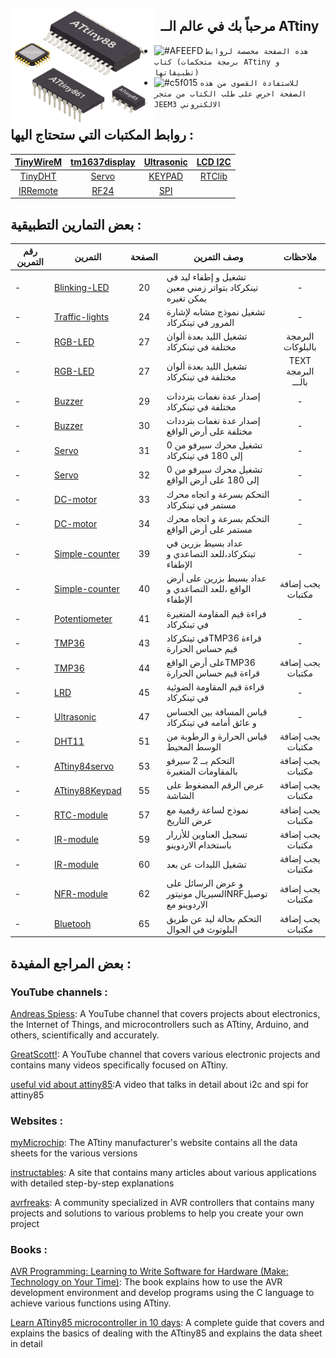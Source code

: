 <p align="center">
 <img width="230px" src="https://github.com/Syj152al2023/example/blob/main/4chips.png" align="left" alt="GitHub Readme Stats" />
 <h2 align="center">مرحباً بك في عالم الــ ATtiny</h2>
</p>

- ![#AFEEFD](https://placehold.co/12x12/AFEEFD/AFEEFD.png) `هذه الصفحة مخصصة لروابط كتاب (برمجة متحكمات ATtiny و تطبيقاتها)`
- ![#c5f015](https://placehold.co/15x15/B5B1FB/B5B1FB.png) `للاستفادة القصوى من هذه الصفحة احرص على طلب الكتاب من متجر JEEM3 الالكتروني`
  

## روابط المكتبات التي ستحتاج اليها :
|[TinyWireM](https://github.com/lucullusTheOnly/TinyWire/archive/refs/heads/master.zip)|[tm1637display](https://github.com/avishorp/TM1637/archive/refs/heads/master.zip)|[Ultrasonic](https://github.com/ErickSimoes/Ultrasonic/archive/refs/heads/master.zip)|[LCD I2C](https://github.com/johnrickman/LiquidCrystal_I2C/archive/refs/heads/master.zip )|
|:--:|:--:|:--:|:---:|
|[TinyDHT](https://github.com/adafruit/TinyDHT/archive/refs/heads/master.zip)|[Servo](https://github.com/johnrickman/LiquidCrystal_I2C/archive/refs/heads/master.zip)|[KEYPAD](https://github.com/Chris--A/Keypad/archive/refs/heads/master.zip )|[RTClib](https://github.com/adafruit/RTClib/archive/refs/heads/master.zip )|
|[IRRemote](https://github.com/Arduino-IRremote/Arduino-IRremote/archive/refs/heads/master.zip)|[RF24](https://downloads.arduino.cc/libraries/github.com/TMRh20/RF24-1.4.0.zip )|[SPI](https://github.com/PaulStoffregen/SPI/archive/refs/heads/master.zip ) |

## بعض التمارين التطبيقية :
|رقم التمرين|التمرين|الصفحة|وصف التمرين|ملاحظات|
|-|-|:-:|-|:-:|
|-|[Blinking-LED](https://www.tinkercad.com/things/857emzdnm8i-ledon-off)| 20  |تشغيل و إطفاء ليد في تينكركاد بتواتر زمني معين يمكن تغيره|-|
|-|[Traffic-lights](https://www.tinkercad.com/things/8VhZUnXp52x-traficlights)|24| تشغيل نموذج مشابه لإشارة المرور في تينكركاد|-|
|-|[RGB-LED](https://www.tinkercad.com/things/hgyxGBA2a2L-rgb-blocks)|27|تشغيل الليد بعدة ألوان مختلفة في تينكركاد|البرمجة بالبلوكات|
|-|[RGB-LED](https://www.tinkercad.com/things/czbC5K8vaHc-rgb-led)|27|تشغيل الليد بعدة ألوان مختلفة في تينكركاد|TEXT البرمجة بالـــ|
|-|[Buzzer](https://www.tinkercad.com/things/iWhiVzuycmy-buzzer)|29|إصدار عدة نغمات بترددات مختلفة في تينكركاد|-|
|-|[Buzzer](https://github.com/jeem2/ATTINY/blob/main/Basic/attiny85%20and%20Buzzer.ino)|30|إصدار عدة نغمات بترددات مختلفة على أرض الواقع|-|
|-|[Servo](https://www.tinkercad.com/things/gR0IVYRTuik-servo)|31|تشغيل محرك سيرفو من 0 إلى 180 في تينكركاد|-|
|-|[Servo](https://github.com/jeem2/ATTINY/blob/main/Basic/attiny85%20and%20Servo.ino)|32|تشغيل محرك سيرفو من 0 إلى 180 على أرض الواقع|-|
|-|[DC-motor](https://www.tinkercad.com/things/jnqAVhdOUHd-dc-cwwc)|33|التحكم بسرعة و اتجاه محرك مستمر في تينكركاد|-|
|-|[DC-motor](https://github.com/jeem2/ATTINY/blob/main/Basic/attiny85%20and%20DC_motor.ino)|34|التحكم بسرعة و اتجاه محرك مستمر على أرض الواقع|-|
|-|[Simple-counter](https://www.tinkercad.com/things/i2CtXz3Uj99-simple-counter)|39|عداد بسيط بزرين في تينكركاد،للعد التصاعدي و الإطفاء|-|
|-|[Simple-counter](https://github.com/jeem2/ATTINY/blob/main/IN_OUT_Section/simple%20counter.ino)|40|عداد بسيط بزرين على أرض الواقع ،للعد التصاعدي و الإطفاء|يجب إضافة مكتبات|
|-|[Potentiometer](https://www.tinkercad.com/things/lDjEaGH27qM-pot)|41|فراءة قيم المقاومة المتغيرة في تينكركاد|-|
|-|[TMP36](https://www.tinkercad.com/things/gSMH9wduSwo-temp)|43| في تينكركادTMP36 قراءة قيم حساس الحرارة|-|
|-|[TMP36](https://github.com/jeem2/ATTINY/blob/main/IN_OUT_Section/attiny85%20and%20tmp36.ino)|44| على أرض الواقعTMP36 قراءة قيم حساس الحرارة|يجب إضافة مكتبات|
|-|[LRD](https://www.tinkercad.com/things/8e2comgKyPg-ldr)|45|قراءة قيم المقاومة الضوئية في تينكركاد|-|
|-|[Ultrasonic](https://www.tinkercad.com/things/f6ZxCyRCwLm-ultrasonic)|47|قياس المسافة بين الحساس و عائق أمامه في تينكركاد|-|
|-|[DHT11](https://github.com/jeem2/ATTINY/blob/main/IN_OUT_Section/attiny85%20and%20DHT11.ino)|51|قياس الحرارة و الرطوبة من الوسط المحيط|يجب إضافة مكتبات|
|-|[ATtiny84servo](https://github.com/jeem2/ATTINY/blob/main/IN_OUT_Section/attiny84a%20and%20two%20Servos.ino)|53|التحكم بــ 2 سيرفو بالمقاومات المتغيرة|يجب إضافة مكتبات|
|-|[ATtiny88Keypad](https://github.com/jeem2/ATTINY/blob/main/IN_OUT_Section/attiny88%20and%20Keypad.ino)|55|عرض الرقم المضغوط على الشاشة|يجب إضافة مكتبات|
|-|[RTC-module](https://github.com/jeem2/ATTINY/blob/main/Advanced/attiny85%20and%20RTC.ino)|57|نموذج لساعة رقمية مع عرض التاريخ|يجب إضافة مكتبات|
|-|[IR-module](https://github.com/jeem2/ATTINY/blob/main/Advanced/attiny85%20and%20IR/FIRST_CODE.ino)|59| تسجيل العناوين للأزرار باستخدام الاردوينو|يجب إضافة مكتبات|
|-|[IR-module](https://github.com/jeem2/ATTINY/blob/main/Advanced/attiny85%20and%20IR/SECOND_CODE.ino)|60|تشغيل الليدات عن بعد|يجب إضافة مكتبات|
|-|[NFR-module](https://github.com/jeem2/ATTINY/blob/main/Advanced/attiny85%20and%20NRF/SECOND_CODE.ino)|62| و عرض الرسائل على السيريال مونيتورNRFتوصيل الاردوينو مع |يجب إضافة مكتبات|
|-|[Bluetooh](https://github.com/jeem2/ATTINY/blob/main/Advanced/attiny85%20and%20Bluetooth.ino)|65|التحكم بحالة ليد عن طريق البلوتوث في الجوال|يجب إضافة مكتبات|

## بعض المراجع المفيدة :
### YouTube channels :
[Andreas Spiess](https://www.youtube.com/@AndreasSpiess): A YouTube channel that covers projects about electronics, the Internet of Things, and microcontrollers such as ATtiny, Arduino, and others, scientifically and accurately.

[GreatScott!](https://www.youtube.com/@greatscottlab): A YouTube channel that covers various electronic projects and contains many videos specifically focused on ATtiny. 

[useful vid about attiny85](https://youtu.be/5bnXeHz06Ck):A video that talks in detail about i2c and spi for attiny85

### Websites :
[myMicrochip](https://www.microchip.com/): The ATtiny manufacturer's website contains all the data sheets for the various versions

[instructables](https://www.instructables.com/): A site that contains many articles about various applications with detailed step-by-step explanations

[avrfreaks](https://www.avrfreaks.net/): A community specialized in AVR controllers that contains many projects and solutions to various problems to help you create your own project

### Books :
[AVR Programming: Learning to Write Software for Hardware (Make: Technology on Your Time)](https://www.amazon.com/AVR-Programming-Learning-SoftwareTechnology/dp/1449355781): The book explains how to use the AVR development environment and develop programs using the C language to achieve various functions using ATtiny.

[Learn ATtiny85 microcontroller in 10 days](https://www.gadgetronicx.com/learn-attiny85-microcontroller/): A complete guide that covers and explains the basics of dealing with the ATtiny85 and explains the data sheet in detail
